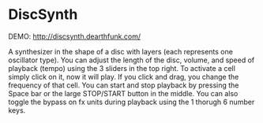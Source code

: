 # DiscSynth

DEMO: <a href="http://discsynth.dearthfunk.com/">http://discsynth.dearthfunk.com/</a>

A synthesizer in the shape of a disc with layers (each represents one oscillator type). You can adjust the length of the disc, volume, and speed of playback (tempo) using the 3 sliders in the top right. To activate a cell simply click on it, now it will play. If you click and drag, you change the frequency of that cell. You can start and stop playback by pressing the Space bar or the large STOP/START button in the middle. You can also toggle the bypass on fx units during playback using the 1 thorugh 6 number keys. 
